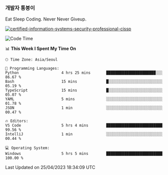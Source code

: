 ### 개발자 통붕이
Eat Sleep Coding.
Never Never Giveup.

[![certified-information-systems-security-professional-cissp](https://user-images.githubusercontent.com/44606727/157613689-acd84ec6-5f8f-4e79-89d9-a8d51f033634.png)](https://www.credly.com/badges/f394a010-85a0-450b-9136-8043af01d71c/public_url)

<!--START_SECTION:waka-->
![Code Time](http://img.shields.io/badge/Code%20Time-1%2C518%20hrs%2014%20mins-blue)

📊 **This Week I Spent My Time On** 

```text
🕑︎ Time Zone: Asia/Seoul

💬 Programming Languages: 
Python                   4 hrs 25 mins       ██████████████████████░░░   86.67 % 
Bash                     15 mins             █░░░░░░░░░░░░░░░░░░░░░░░░   05.19 % 
TypeScript               15 mins             █░░░░░░░░░░░░░░░░░░░░░░░░   05.07 % 
YAML                     5 mins              ░░░░░░░░░░░░░░░░░░░░░░░░░   01.78 % 
JSON                     1 min               ░░░░░░░░░░░░░░░░░░░░░░░░░   00.47 % 

🔥 Editors: 
VS Code                  5 hrs 4 mins        █████████████████████████   99.56 % 
IntelliJ                 1 min               ░░░░░░░░░░░░░░░░░░░░░░░░░   00.44 % 

💻 Operating System: 
Windows                  5 hrs 5 mins        █████████████████████████   100.00 % 
```


 Last Updated on 25/04/2023 18:34:09 UTC
<!--END_SECTION:waka-->

